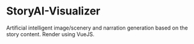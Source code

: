# StoryAI-Visualizer
Artificial intelligent image/scenery and narration generation based on the story content. Render using VueJS.
